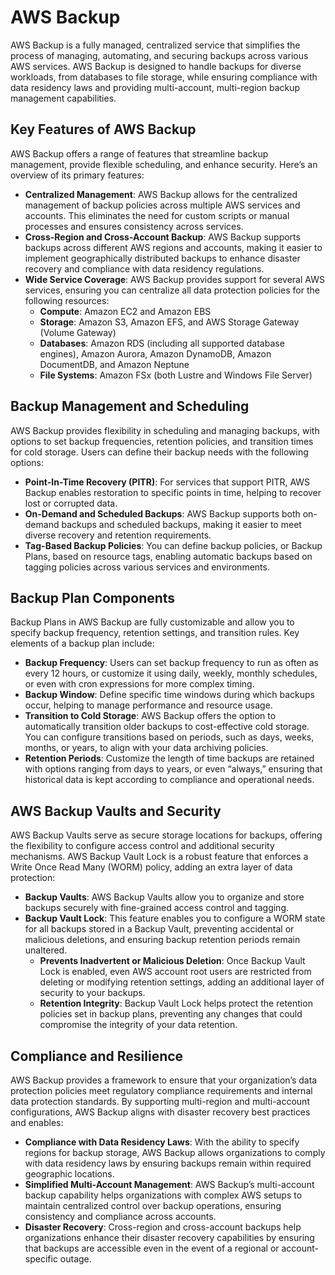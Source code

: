 # AWS Backup

AWS Backup is a fully managed, centralized service that simplifies the process of managing, automating, and securing backups across various AWS services. AWS Backup is designed to handle backups for diverse workloads, from databases to file storage, while ensuring compliance with data residency laws and providing multi-account, multi-region backup management capabilities.

## Key Features of AWS Backup

AWS Backup offers a range of features that streamline backup management, provide flexible scheduling, and enhance security. Here’s an overview of its primary features:

- **Centralized Management**: AWS Backup allows for the centralized management of backup policies across multiple AWS services and accounts. This eliminates the need for custom scripts or manual processes and ensures consistency across services.
- **Cross-Region and Cross-Account Backup**: AWS Backup supports backups across different AWS regions and accounts, making it easier to implement geographically distributed backups to enhance disaster recovery and compliance with data residency regulations.
- **Wide Service Coverage**: AWS Backup provides support for several AWS services, ensuring you can centralize all data protection policies for the following resources:
    - **Compute**: Amazon EC2 and Amazon EBS
    - **Storage**: Amazon S3, Amazon EFS, and AWS Storage Gateway (Volume Gateway)
    - **Databases**: Amazon RDS (including all supported database engines), Amazon Aurora, Amazon DynamoDB, Amazon DocumentDB, and Amazon Neptune
    - **File Systems**: Amazon FSx (both Lustre and Windows File Server)

## Backup Management and Scheduling

AWS Backup provides flexibility in scheduling and managing backups, with options to set backup frequencies, retention policies, and transition times for cold storage. Users can define their backup needs with the following options:

- **Point-In-Time Recovery (PITR)**: For services that support PITR, AWS Backup enables restoration to specific points in time, helping to recover lost or corrupted data.
- **On-Demand and Scheduled Backups**: AWS Backup supports both on-demand backups and scheduled backups, making it easier to meet diverse recovery and retention requirements.
- **Tag-Based Backup Policies**: You can define backup policies, or Backup Plans, based on resource tags, enabling automatic backups based on tagging policies across various services and environments.

## Backup Plan Components

Backup Plans in AWS Backup are fully customizable and allow you to specify backup frequency, retention settings, and transition rules. Key elements of a backup plan include:

- **Backup Frequency**: Users can set backup frequency to run as often as every 12 hours, or customize it using daily, weekly, monthly schedules, or even with cron expressions for more complex timing.
- **Backup Window**: Define specific time windows during which backups occur, helping to manage performance and resource usage.
- **Transition to Cold Storage**: AWS Backup offers the option to automatically transition older backups to cost-effective cold storage. You can configure transitions based on periods, such as days, weeks, months, or years, to align with your data archiving policies.
- **Retention Periods**: Customize the length of time backups are retained with options ranging from days to years, or even “always,” ensuring that historical data is kept according to compliance and operational needs.

## AWS Backup Vaults and Security

AWS Backup Vaults serve as secure storage locations for backups, offering the flexibility to configure access control and additional security mechanisms. AWS Backup Vault Lock is a robust feature that enforces a Write Once Read Many (WORM) policy, adding an extra layer of data protection:

- **Backup Vaults**: AWS Backup Vaults allow you to organize and store backups securely with fine-grained access control and tagging.
- **Backup Vault Lock**: This feature enables you to configure a WORM state for all backups stored in a Backup Vault, preventing accidental or malicious deletions, and ensuring backup retention periods remain unaltered.
    - **Prevents Inadvertent or Malicious Deletion**: Once Backup Vault Lock is enabled, even AWS account root users are restricted from deleting or modifying retention settings, adding an additional layer of security to your backups.
    - **Retention Integrity**: Backup Vault Lock helps protect the retention policies set in backup plans, preventing any changes that could compromise the integrity of your data retention.

## Compliance and Resilience

AWS Backup provides a framework to ensure that your organization’s data protection policies meet regulatory compliance requirements and internal data protection standards. By supporting multi-region and multi-account configurations, AWS Backup aligns with disaster recovery best practices and enables:

- **Compliance with Data Residency Laws**: With the ability to specify regions for backup storage, AWS Backup allows organizations to comply with data residency laws by ensuring backups remain within required geographic locations.
- **Simplified Multi-Account Management**: AWS Backup’s multi-account backup capability helps organizations with complex AWS setups to maintain centralized control over backup operations, ensuring consistency and compliance across accounts.
- **Disaster Recovery**: Cross-region and cross-account backups help organizations enhance their disaster recovery capabilities by ensuring that backups are accessible even in the event of a regional or account-specific outage.
